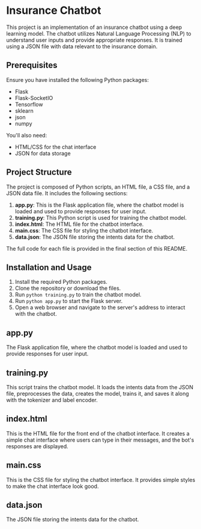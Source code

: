# Insurance Chatbot

This project is an implementation of an insurance chatbot using a deep learning model. The chatbot utilizes Natural Language Processing (NLP) to understand user inputs and provide appropriate responses. It is trained using a JSON file with data relevant to the insurance domain.

## Prerequisites

Ensure you have installed the following Python packages:

- Flask
- Flask-SocketIO
- Tensorflow
- sklearn
- json
- numpy

You'll also need:

- HTML/CSS for the chat interface
- JSON for data storage

## Project Structure

The project is composed of Python scripts, an HTML file, a CSS file, and a JSON data file. It includes the following sections:

1. **app.py**: This is the Flask application file, where the chatbot model is loaded and used to provide responses for user input. 
2. **training.py**: This Python script is used for training the chatbot model. 
3. **index.html**: The HTML file for the chatbot interface.
4. **main.css**: The CSS file for styling the chatbot interface.
5. **data.json**: The JSON file storing the intents data for the chatbot.

The full code for each file is provided in the final section of this README. 

## Installation and Usage

1. Install the required Python packages.
2. Clone the repository or download the files.
3. Run `python training.py` to train the chatbot model.
4. Run `python app.py` to start the Flask server.
5. Open a web browser and navigate to the server's address to interact with the chatbot.

## app.py

The Flask application file, where the chatbot model is loaded and used to provide responses for user input.

## training.py

This script trains the chatbot model. It loads the intents data from the JSON file, preprocesses the data, creates the model, trains it, and saves it along with the tokenizer and label encoder.

## index.html

This is the HTML file for the front end of the chatbot interface. It creates a simple chat interface where users can type in their messages, and the bot's responses are displayed.

## main.css

This is the CSS file for styling the chatbot interface. It provides simple styles to make the chat interface look good.

## data.json

The JSON file storing the intents data for the chatbot.


